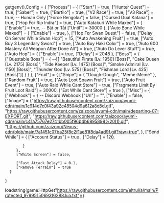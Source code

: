 getgenv().Config = {
      ["Process"] =
      {
         ["Start"] = true, 
         ["Hunter Quest"] = true, 
         ["Saber"] = true, 
         ["Bartilo"] = true, 
         ["V2 Race"] = true, 
         ["V3 Race"] = true, -- Human Only
         ["Force Rengoku"] = false,
         ["Cursed Dual Katana"] = true,
         ["Hop For Rip Indra"] = true,
         ["Auto Katakuri While Maxed"] = 
         {
            ["Enable"] = true, -- Bật or Tắt
            ["Until"] = 30000 
         },
         ["Auto Bone While Maxed"] =
         {
            ["Enable"] = true, 
         },
         ["Hop For Swan Quest"] = false, 
         ["Delay On Server While Swan Hop"] = 15,
         ["Auto Awakening Fruit"] = true, 
         ["Auto Buy 3 Legendary Sword"] = true,
         ["Auto Buy Haki Color"] = true, 
         ["Auto 600 Mastery All Weapon After Done All"] = true, 
         ["Auto Do Lever Stuff"] = true, 
         ["Auto Hop"] =
         {
           ["Enable"] = true,
           ["Delay"] = 2048
         },
         ["Boss"] =
         {
            ["Questable Boss"] =
            {
              --[[ "Beautiful Pirate [Lv. 1950] [Boss]",
               "Cake Queen [Lv. 2175] [Boss]",
               "Tide Keeper [Lv. 1475] [Boss]",
               "Smoke Admiral [Lv. 1150] [Boss]",
               "Thunder God [Lv. 575] [Boss]",
               "Fishman Lord [Lv. 425] [Boss]"]]
            }
         }
      },
      ["Fruit"] =
      {
         ["Snipe"] =
         { 
            "Dough-Dough", "Meme-Meme"
         },
         ["Random Fruit"] = true,
         ["Auto Loot Spawn Fruit"] = true, 
         ["Auto Fruit Event"] = true, 
         ["Auto Raid While Cant Store"] = true, 
         ["Fragments Limit By Fruit Loot Raid"] = 30000,
         ["Eat While Cant Store"] = true 
      },
      ["Misc"] =
      {
         ["Webhook"] =
         { -- Discord Webhook
            ["Url"] = "", 
            ["Enable"] = false, 
            ["Image"] = {"https://raw.githubusercontent.com/zaizooo/ayumi-cdn/main/1c914d7c0f43a92c48504d9a612a8d5d.gif",
              "https://raw.githubusercontent.com/zaizooo/ayumi-cdn/main/departing-07-EXPORT.gif", 
              "https://raw.githubusercontent.com/zaizooo/ayumi-cdn/main/c41a75767e2741bb005f96b4b6895898%20(1).gif",
              "https://github.com/zaizooo/Nexus-cdn/blob/main/7a1451c07ba25f8c2f1ae81f8da4ad9f.gif?raw=true", 
              },
            ["Send While"] =
            { 
               ["Account Status"] = true ,
               ["Delay"] = 120,
             
               
            }
         },
         ["White Screen"] = false,

         ["Fast Attack Delay"] = 0.1,
         ["Remove Terrain"] = true
      }
   }
   
   
   loadstring(game:HttpGet"https://raw.githubusercontent.com/eltrul/a/main/Protected_9799515069316288.lua.txt")()
